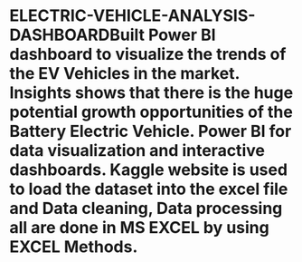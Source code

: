 # ELECTRIC-VEHICLE-ANALYSIS-DASHBOARDBuilt Power BI dashboard to visualize the trends of the EV Vehicles in the market. Insights shows that there is the huge potential growth opportunities of the Battery Electric Vehicle. Power BI for data visualization and interactive dashboards. Kaggle website is used to load the dataset into the excel file and Data cleaning, Data processing all are done in MS EXCEL by using EXCEL Methods.
